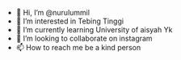 - 👋 Hi, I’m @nurulummil
- 👀 I’m interested in Tebing Tinggi 
- 🌱 I’m currently learning University of aisyah Yk
- 💞️ I’m looking to collaborate on instagram 
- 📫 How to reach me be a kind person 

<!---
nurulummil/nurulummil is a ✨ special ✨ repository because its `README.md` (this file) appears on your GitHub profile.
You can click the Preview link to take a look at your changes.
--->
